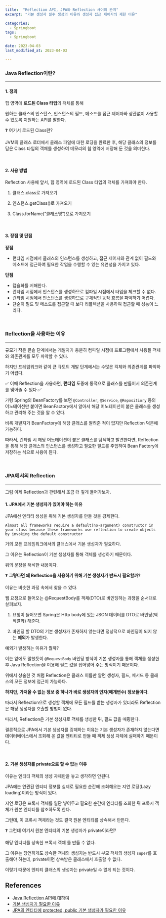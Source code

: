```yaml
---
title:  "Reflection API, JPA와 Reflection 사이의 관계" 
excerpt: "기본 생성자 필수 생성의 이유와 생성자 접근 제어자의 제한 이유"

categories:
  - Springboot
tags:
  - Springboot

date: 2023-04-03
last_modified_at: 2023-04-03

---
```


### Java Reflection이란?
---

#### 1. 정의

힙 영역에 **로드된 Class 타입**의 객체를 통해

원하는 클래스의 인스턴스, 인스턴스의 필드, 메소드를 접근 제어자와 상관없이 사용할 수 있도록 지원하는 API를 말한다.

❓ 여기서 로드된 Class란?

JVM의 클래스 로더에서 클래스 파일에 대한 로딩을 완료한 후, 해당 클래스의 정보를 담은 Class 타입의 객체를 생성하여 메모리의 힙 영역에 저장해 둔 것을 의미한다.

<br>

#### 2. 사용 방법

Reflection 사용에 앞서, 힙 영역에 로드된 Class 타입의 객체를 가져와야 한다.

1) 클래스.class로 가져오기

2) 인스턴스.getClass()로 가져오기

3) Class.forName(”클래스명”)으로 가져오기

<br>

#### 3. 장점 및 단점

**장점**

- 런타임 시점에서 클래스의 인스턴스를 생성하고, 접근 제어자와 관계 없이 필드와
메소드에 접근하여 필요한 작업을 수행할 수 있는 유연성을 가지고 있다.

**단점**

- 캡슐화를 저해한다.
- 런타임 시점에서 인스턴스를 생성하므로 컴파일 시점에서 타입을 체크할 수 없다.
- 런타임 시점에서 인스턴스를 생성하므로 구체적인 동작 흐름을 파악하기 어렵다.
- 단순히 필드 및 메소드를 접근할 때 보다 리플렉션을 사용하여 접근할 때 성능이 느리다.

<br>

### Reflection을 사용하는 이유
---

규모가 작은 콘솔 단계에서는 개발자가 충분히 컴파일 시점에 프로그램에서 사용될 객체와 의존관계를 모두 파악할 수 있다. 

하지만 프레임워크와 같이 큰 규모의 개발 단계에서는 수많은 객체와 의존관계를 파악하기 어렵다. 

✅ 이때 Reflection을 사용하면, **런타임** 도중에 동적으로 클래스를 만들어서 의존관계를 맺어줄 수 있다.✅

가령 Spring의 BeanFactory를 보면 `@Controller`, `@Service`, `@Repositiory` 등의 어노테이션만 붙이면 BeanFactory에서 알아서 해당 어노테이션이 붙은 클래스를 생성하고 관리해 주는 것을 알 수 있다. 

비록 개발자가 BeanFactory에 해당 클래스를 알려준 적이 없지만 Reflection 덕분에 가능하다.

따라서, 런타임 시 해당 어노테이션이 붙은 클래스를 탐색하고 발견한다면, Reflection을 통해 해당 클래스의 인스턴스를 생성하고 필요한 필드를 주입하여 Bean Factory에 저장하는 식으로 사용이 된다.

<br>

### JPA에서의 Reflection
---

그럼 이제 Reflection과 관련해서 조금 더 깊게 들어가보자.

#### 1. JPA에서 기본 생성자가 있어야 하는 이유

JPA에선 엔티티 생성을 위해 기본 생성자를 만들 것을 강제한다.

`Almost all frameworks require a default(no-argument) constructor in your class because these frameworks use reflection to create objects by invoking the default constructor`

거의 모든 프레임워크에서의 클래스에서 기본 생성자가 필요하다.

그 이유는 Reflection이 기본 생성자를 통해 객체를 생성하기 때문이다.

위의 문장을 해석한 내용이다.

❓ **그렇다면 왜 Reflection을 사용하기 위해 기본 생성자가 반드시 필요할까?**

이유는 비슷한 과정 속에서 찾을 수 있다.

웹 요청으로 들어오는 @RequestBody를 객체(DTO)로 바인딩하는 과정을 순서대로 살펴보자.

1. 요청이 들어오면 Spring은 Http body에 있는 JSON 데이터를 DTO로 바인딩(역직렬화) 해준다. 

2. 바인딩 할 DTO의 기본 생성자가 존재하지 않는다면 정상적으로 바인딩이 되지 않는 **예외**가 발생한다. 

예외가 발생하는 이유가 뭘까?

이는 앞에도 말했듯이 `@RequestBody` 바인딩 방식이 기본 생성자를 통해 객체를 생성한 후 Java Reflection을 이용해 필드 값을 집어넣어 주는 방식이기 때문이다. 

위에서 상술한 것 처럼 Reflection은 클래스 이름만 알면 생성자, 필드, 메서드 등 클래스의 모든 정보에 접근이 가능하다.

**하지만, 가져올 수 없는 정보 중 하나가 바로 생성자의 인자(매개변수) 정보들이다.**

따라서 Reflection으로 생성할 객체에 모든 필드를 받는 생성자가 있더라도 Reflection은 해당 생성자를 호출할 방법이 없다.

따라서, Reflection은 기본 생성자로 객체를 생성한 뒤, 필드 값을 매핑한다.

결론적으로 JPA에서 기본 생성자를 강제하는 이유는 기본 생성자가 존재하지 않는다면 데이터베이스에서 조회해 온 값을 엔티티로 만들 때 객체 생성 자체에 실패하기 
때문이다.

<br>

#### 2. 기본 생성자를 private으로 할 수 없는 이유

이유는 엔티티 객체의 생성 자체만을 놓고 생각하면 안된다.

JPA에는 연관된 엔티티 정보를 실제로 필요한 순간에 조회해오는 지연 로딩(Lazy loading)이라는 방식이 있다.

지연 로딩은 프록시 객체를 일단 넣어두고 필요한 순간에 엔티티를 조회한 뒤 프록시 객체가 원본 엔티티를 참조하도록 한다.

그런데, 이 프록시 객체라는 것도 결국 원본 엔티티를 상속해서 만든다.

❓ 그런데 여기서 원본 엔티티의 기본 생성자가 private이라면?

해당 엔티티를 상속한 프록시 객체 를 만들 수 없다.

그 이유는 당연하게도 상속한 객체의 생성자는 반드시 부모 객체의 생성자 `super`를 호출해야 하는데, private이면 상속받은 클래스에서 호출할 수 없다. 

이렇기 때문에 엔티티 클래스의 생성자는 private일 수 없게 되는 것이다.

## References

* [Java Reflection API에 대하여](https://1-7171771.tistory.com/123?category=865872)
* [기본 생성자가 필요한 이유](https://da-nyee.github.io/posts/woowacourse-why-the-default-constructor-is-needed/)
* [JPA의 엔티티에 protected, public 기본 생성자가 필요한 이유](https://velog.io/@ohzzi/JPA%EC%9D%98-%EC%97%94%ED%8B%B0%ED%8B%B0%EC%97%90-protected-public-%EA%B8%B0%EB%B3%B8-%EC%83%9D%EC%84%B1%EC%9E%90%EA%B0%80-%ED%95%84%EC%9A%94%ED%95%9C-%EC%9D%B4%EC%9C%A0)